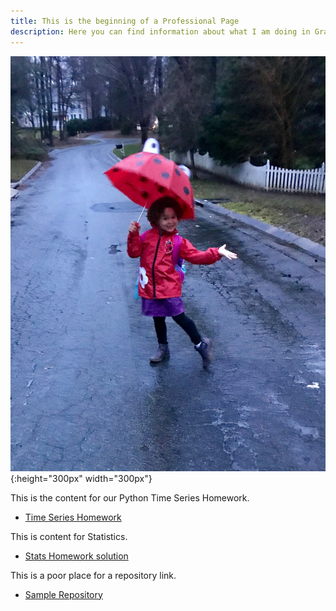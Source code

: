 ```yaml
---
title: This is the beginning of a Professional Page
description: Here you can find information about what I am doing in Graduate School and about the courses I teach.
---
```


![My Picture](/pics/T.jpg){:height="300px" width="300px"}

This is the content for our Python Time Series Homework.
- [Time Series Homework](/Timeseries/index.md)

This is content for Statistics.
- [Stats Homework solution](/Statistics/index.md)

This is a poor place for a repository link.
- [Sample Repository](https://github.com/bmarlin96/sample)
